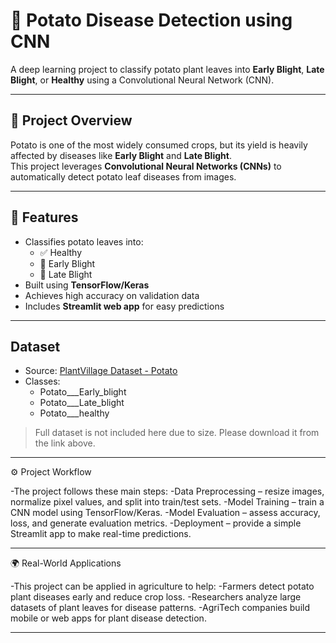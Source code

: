 # 🥔 Potato Disease Detection using CNN

A deep learning project to classify potato plant leaves into **Early Blight**, **Late Blight**, or **Healthy** using a Convolutional Neural Network (CNN).

---

## 📌 Project Overview
Potato is one of the most widely consumed crops, but its yield is heavily affected by diseases like **Early Blight** and **Late Blight**.  
This project leverages **Convolutional Neural Networks (CNNs)** to automatically detect potato leaf diseases from images.

---

## 🚀 Features
- Classifies potato leaves into:
  - ✅ Healthy
  - 🌱 Early Blight
  - 🍂 Late Blight
- Built using **TensorFlow/Keras**
- Achieves high accuracy on validation data
- Includes **Streamlit web app** for easy predictions

---

## Dataset
- Source: [PlantVillage Dataset - Potato](https://www.kaggle.com/datasets/arjuntejaswi/plant-village)  
- Classes:
  - Potato___Early_blight
  - Potato___Late_blight
  - Potato___healthy  

> Full dataset is not included here due to size. Please download it from the link above.
---

⚙️ Project Workflow

-The project follows these main steps:
-Data Preprocessing – resize images, normalize pixel values, and split into train/test sets.
-Model Training – train a CNN model using TensorFlow/Keras.
-Model Evaluation – assess accuracy, loss, and generate evaluation metrics.
-Deployment – provide a simple Streamlit app to make real-time predictions.

---

🌍 Real-World Applications

-This project can be applied in agriculture to help:
-Farmers detect potato plant diseases early and reduce crop loss.
-Researchers analyze large datasets of plant leaves for disease patterns.
-AgriTech companies build mobile or web apps for plant disease detection.


---
